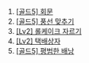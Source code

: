 1. [[골드5] 회문](https://www.acmicpc.net/problem/17609)
2. [[골드5] 풍선 맞추기](https://www.acmicpc.net/problem/11509)
3. [[Lv2] 롤케이크 자르기](https://school.programmers.co.kr/learn/courses/30/lessons/132265)
4. [[Lv2] 택배상자](https://school.programmers.co.kr/learn/courses/30/lessons/131704)
5. [[골드5] 평범한 배낭](https://www.acmicpc.net/problem/12865)
